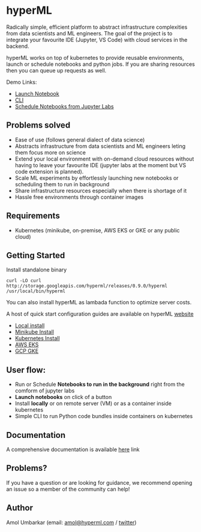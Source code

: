 # hyperML
Radically simple, efficient platform to abstract infrastructure complexities from data scientists and ML engineers. The goal of the project is to integrate your favourite IDE (Jupyter, VS Code) with cloud services in the backend. 

hyperML works on top of kubernetes to provide reusable environments, launch or schedule notebooks and python jobs. If you are sharing resources then you can queue up requests as well.

Demo Links: 
+ [Launch Notebook](https://wizardly-davinci-f7fc85.netlify.com/demo.mp4)  
+ [CLI](https://wizardly-davinci-f7fc85.netlify.com/hflow.gif)  
+ [Schedule Notebooks from Jupyter Labs](https://wizardly-davinci-f7fc85.netlify.com/schedule-notebook.gif)  

## Problems solved
* Ease of use (follows general dialect of data science)
* Abstracts infrastructure from data scientists and ML engineers leting them focus more on science
* Extend your local environment with on-demand cloud resources without having to leave your favourite IDE (jupyter labs at the moment but VS code extension is planned).
* Scale ML experiments by effortlessly launching new notebooks or scheduling them to run in background
* Share infrastructure resources especially when there is shortage of it 
* Hassle free environments through container images


## Requirements
* Kubernetes (minikube, on-premise, AWS EKS or GKE or any public cloud) 

## Getting Started
Install standalone binary 

```
curl -LO curl http://storage.googleapis.com/hyperml/releases/0.9.0/hyperml /usr/local/bin/hyperml
```

You can also install hyperML as lambada function to optimize server costs.

A host of quick start configuration guides are available on hyperML [website](https://www.hyperml.com/docs/prerequisites)
* [Local install](https://www.hyperml.com/docs/standalone)
* [Minikube Install](https://www.hyperml.com/docs/minikube)
* [Kubernetes Install](https://www.hyperml.com/docs/kubernetes)
* [AWS EKS](https://www.hyperml.com/docs/aws-eks)
* [GCP GKE](https://www.hyperml.com/docs/gcp-gke)

## User flow:
* Run or Schedule **Notebooks to run in the background** right from the comform of jupyter labs  
* **Launch notebooks** on click of a button  
* Install **locally** or on remote server (VM) or as a container inside kubernetes
* Simple CLI to run Python code bundles inside containers on kubernetes 


## Documentation
A comprehensive documentation is available [here](https://www.hyperml.com/docs/introduction) link

## Problems?
If you have a question or are looking for guidance, we recommend opening an issue so a member of the community can help!

## Author
Amol Umbarkar (email: amol@hyperml.com / [twitter](https://twitter.com/_4mol))





